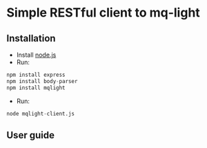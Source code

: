 # Simple RESTful client to mq-light

## Installation

* Install [node.js](https://nodejs.org/download/)
* Run: 
```python
npm install express
npm install body-parser
npm install mqlight
```
* Run:
```python
node mqlight-client.js
```

## User guide